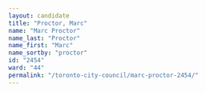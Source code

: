 ```yaml
---
layout: candidate
title: "Proctor, Marc"
name: "Marc Proctor"
name_last: "Proctor"
name_first: "Marc"
name_sortby: "proctor"
id: "2454"
ward: "44"
permalink: "/toronto-city-council/marc-proctor-2454/"
---
```

